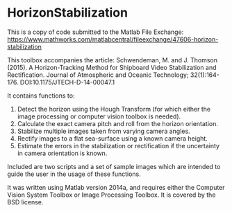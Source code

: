 # HorizonStabilization

This is a copy of code submitted to the Matlab File Exchange: https://www.mathworks.com/matlabcentral/fileexchange/47606-horizon-stabilization

This toolbox accompanies the article:
Schwendeman, M. and J. Thomson (2015). A Horizon-Tracking Method for Shipboard Video Stabilization and Rectification. Journal of Atmospheric and Oceanic Technology; 32(1):164-176. DOI:10.1175/JTECH-D-14-00047.1

It contains functions to: 
1) Detect the horizon using the Hough Transform (for which either the image processing or computer vision toolbox is needed). 
2) Calculate the exact camera pitch and roll from the horizon orientation. 
3) Stabilize multiple images taken from varying camera angles. 
4) Rectify images to a flat sea-surface using a known camera height. 
5) Estimate the errors in the stabilization or rectification if the uncertainty in camera orientation is known.

Included are two scripts and a set of sample images which are intended to guide the user in the usage of these functions.

It was written using Matlab version 2014a, and requires either the Computer Vision System Toolbox or Image Processing Toolbox. It is covered by the BSD license.
